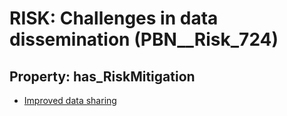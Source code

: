 # RISK: __Challenges in data dissemination__ (PBN__Risk_724)

## Property: has_RiskMitigation

* [Improved data sharing](PBN__RiskMitigation_526)

